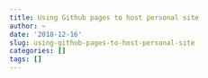 ```yaml
---
title: Using Github pages to host personal site
author: ~
date: '2018-12-16'
slug: using-github-pages-to-host-personal-site
categories: []
tags: []
---
```


